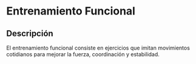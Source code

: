 # Entrenamiento Funcional

## Descripción
El entrenamiento funcional consiste en ejercicios que imitan movimientos cotidianos para mejorar la fuerza, coordinación y estabilidad.

